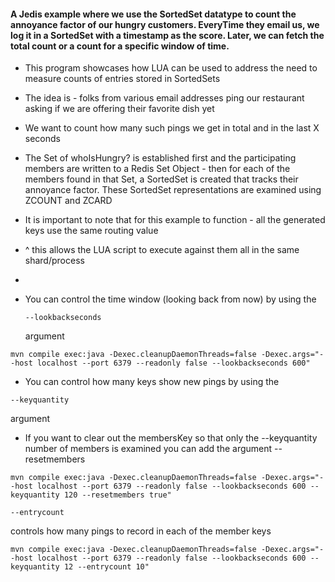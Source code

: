 #### A Jedis example where we use the SortedSet datatype to count the annoyance factor of our hungry customers. EveryTime they email us, we log it in a SortedSet with a timestamp as the score. Later, we can fetch the total count or a count for a specific window of time.

* This program showcases how LUA can be used to address the need to measure counts of entries stored in SortedSets
* The idea is - folks from various email addresses ping our restaurant asking if we are offering their favorite dish yet
* We want to count how many such pings we get in total and in the last X seconds
* The Set of whoIsHungry? is established first and the participating members are written to a Redis Set Object - then for each of the members found in that Set, a SortedSet is created that tracks their annoyance factor. These SortedSet representations are examined using ZCOUNT and ZCARD
* It is important to note that for this example to function - all the generated keys use the same routing value
* ^ this allows the LUA script to execute against them all in the same shard/process
*
* You can control the time window (looking back from now) by using the 
  
  ``` 
  --lookbackseconds
  ``` 
  argument
```
mvn compile exec:java -Dexec.cleanupDaemonThreads=false -Dexec.args="--host localhost --port 6379 --readonly false --lookbackseconds 600"
```
* You can control how many keys show new pings by using the 
```
--keyquantity
```   
argument
*  If you want to clear out the membersKey so that only the --keyquantity number of members is examined you can add the argument --resetmembers
```
mvn compile exec:java -Dexec.cleanupDaemonThreads=false -Dexec.args="--host localhost --port 6379 --readonly false --lookbackseconds 600 --keyquantity 120 --resetmembers true"
```

```
--entrycount
```
controls how many pings to record in each of the member keys
```
mvn compile exec:java -Dexec.cleanupDaemonThreads=false -Dexec.args="--host localhost --port 6379 --readonly false --lookbackseconds 600 --keyquantity 12 --entrycount 10"
```

